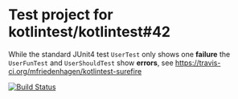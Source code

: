 # Test project for kotlintest/kotlintest#42

While the standard JUnit4 test `UserTest` only shows one **failure** the `UserFunTest` and `UserShouldTest` show **errors**,
see https://travis-ci.org/mfriedenhagen/kotlintest-surefire

[![Build Status](https://travis-ci.org/mfriedenhagen/kotlintest-surefire.svg?branch=master)](https://travis-ci.org/mfriedenhagen/kotlintest-surefire)